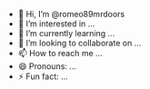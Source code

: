 - 👋 Hi, I’m @romeo89mrdoors
- 👀 I’m interested in ...
- 🌱 I’m currently learning ...
- 💞️ I’m looking to collaborate on ...
- 📫 How to reach me ...
- 😄 Pronouns: ...
- ⚡ Fun fact: ...

<!---
romeo89mrdoors/romeo89mrdoors is a ✨ special ✨ repository because its `README.md` (this file) appears on your GitHub profile.
You can click the Preview link to take a look at your changes.
--->
